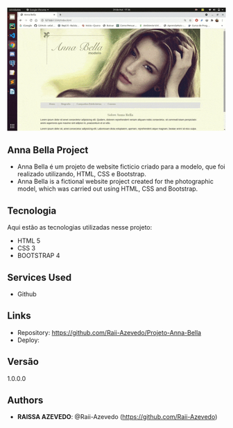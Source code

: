 ![AnnaBella](https://github.com/Raii-Azevedo/Projeto-Anna-Bella/blob/master/anna-bella.gif)
 
## Anna Bella Project
 
 - Anna Bella é um projeto de website ficticio criado para a modelo, que foi realizado utilizando, HTML, CSS e Bootstrap.
 - Anna Bella is a fictional website project created for the photographic model, which was carried out using HTML, CSS and Bootstrap.

## Tecnologia
 
Aqui estão as tecnologias utilizadas nesse projeto:
 
- HTML 5
- CSS 3
- BOOTSTRAP 4

 
## Services Used
 
* Github 
 
## Links

  - Repository: https://github.com/Raii-Azevedo/Projeto-Anna-Bella
  - Deploy: 
 
 
## Versão
 
1.0.0.0
 
 
## Authors
 
* **RAISSA AZEVEDO**: @Raii-Azevedo (https://github.com/Raii-Azevedo)
 
 
